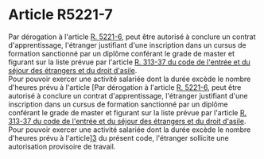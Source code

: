 # Article R5221-7

Par dérogation à l'article [R. 5221-6][1], peut être autorisé à conclure un contrat d'apprentissage, l'étranger justifiant d'une inscription dans un cursus de formation sanctionné par un diplôme conférant le grade de master et figurant sur la liste prévue par l'article [R. 313-37 du code de l'entrée et du séjour des étrangers et du droit d'asile][2].   
Pour pouvoir exercer une activité salariée dont la durée excède le nombre d'heures prévu à l'article [Par dérogation à l'article [R. 5221-6][1], peut être autorisé à conclure un contrat d'apprentissage, l'étranger justifiant d'une inscription dans un cursus de formation sanctionné par un diplôme conférant le grade de master et figurant sur la liste prévue par l'article [R. 313-37 du code de l'entrée et du séjour des étrangers et du droit d'asile][2].   
Pour pouvoir exercer une activité salariée dont la durée excède le nombre d'heures prévu à l'article][3] du présent code, l'étranger sollicite une autorisation provisoire de travail.

 [1]: /affichCodeArticle.do?cidTexte=LEGITEXT000006072050&idArticle=LEGIARTI000018495574&dateTexte=&categorieLien=cid
 [2]: /affichCodeArticle.do?cidTexte=LEGITEXT000006070158&idArticle=LEGIARTI000006335647&dateTexte=&categorieLien=cid
 [3]: /affichCodeArticle.do?cidTexte=LEGITEXT000006072050&idArticle=LEGIARTI000018495624&dateTexte=&categorieLien=cid